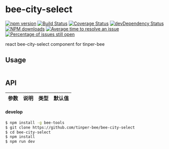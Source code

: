 # bee-city-select

[![npm version](https://img.shields.io/npm/v/bee-city-select.svg)](https://www.npmjs.com/package/bee-city-select)
[![Build Status](https://img.shields.io/travis/tinper-bee/bee-city-select/master.svg)](https://travis-ci.org/tinper-bee/bee-city-select)
[![Coverage Status](https://coveralls.io/repos/github/tinper-bee/bee-city-select/badge.svg?branch=master)](https://coveralls.io/github/tinper-bee/bee-city-select?branch=master)
[![devDependency Status](https://img.shields.io/david/dev/tinper-bee/bee-city-select.svg)](https://david-dm.org/tinper-bee/bee-city-select#info=devDependencies)
[![NPM downloads](http://img.shields.io/npm/dm/bee-city-select.svg?style=flat)](https://npmjs.org/package/bee-city-select)
[![Average time to resolve an issue](http://isitmaintained.com/badge/resolution/tinper-bee/bee-city-select.svg)](http://isitmaintained.com/project/tinper-bee/bee-city-select "Average time to resolve an issue")
[![Percentage of issues still open](http://isitmaintained.com/badge/open/tinper-bee/bee-city-select.svg)](http://isitmaintained.com/project/tinper-bee/bee-city-select "Percentage of issues still open")



react bee-city-select component for tinper-bee


## Usage

```js


```



## API

|参数|说明|类型|默认值|
|:--|:---:|:--:|---:|

#### develop

```sh
$ npm install -g bee-tools
$ git clone https://github.com/tinper-bee/bee-city-select
$ cd bee-city-select
$ npm install
$ npm run dev
```
